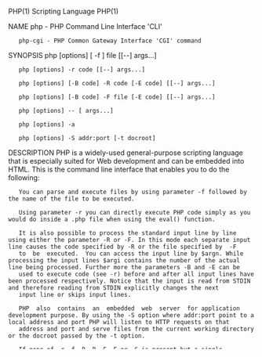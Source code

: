 PHP(1)                                                                                        Scripting Language                                                                                       PHP(1)



NAME
       php - PHP Command Line Interface 'CLI'

       php-cgi - PHP Common Gateway Interface 'CGI' command

SYNOPSIS
       php [options] [ -f ] file [[--] args...]

       php [options] -r code [[--] args...]

       php [options] [-B code] -R code [-E code] [[--] args...]

       php [options] [-B code] -F file [-E code] [[--] args...]

       php [options] -- [ args...]

       php [options] -a

       php [options] -S addr:port [-t docroot]

DESCRIPTION
       PHP  is  a  widely-used  general-purpose scripting language that is especially suited for Web development and can be embedded into HTML. This is the command line interface that enables you to do the
       following:

       You can parse and execute files by using parameter -f followed by the name of the file to be executed.

       Using parameter -r you can directly execute PHP code simply as you would do inside a .php file when using the eval() function.

       It is also possible to process the standard input line by line using either the parameter -R or -F. In this mode each separate input line causes the code specified by -R or the file specified by  -F
       to  be  executed.  You can access the input line by $argn. While processing the input lines $argi contains the number of the actual line being processed. Further more the parameters -B and -E can be
       used to execute code (see -r) before and after all input lines have been processed respectively. Notice that the input is read from STDIN and therefore reading from STDIN explicitly changes the next
       input line or skips input lines.

       PHP  also  contains  an  embedded  web  server  for application development purpose. By using the -S option where addr:port point to a local address and port PHP will listen to HTTP requests on that
       address and port and serve files from the current working directory or the docroot passed by the -t option.

       If none of -r -f -B -R -F -E or -S is present but a single parameter is given then this parameter is taken as the filename to parse and execute (same as with -f). If no parameter is present then the
       standard input is read and executed.

OPTIONS
       --interactive
       -a             Run PHP interactively. This lets you enter snippets of PHP code that directly get executed. When readline support is enabled you can edit the lines and also have history support.

       --bindpath address:port|port
       -b address:port|port
                      Bind Path for external FASTCGI Server mode (CGI only).

       --no-chdir
       -C             Do not chdir to the script's directory (CGI only).

       --no-header
       -q             Quiet-mode. Suppress HTTP header output (CGI only).

       --timing count
       -T count       Measure execution time of script repeated count times (CGI only).

       --php-ini path|file
       -c path|file   Look for php.ini file in the directory path or use the specified file

       --no-php-ini
       -n             No php.ini file will be used

       --define foo[=bar]
       -d foo[=bar]   Define INI entry foo with value bar

       -e             Generate extended information for debugger/profiler

       --file file
       -f file        Parse and execute file

       --global name
       -g name        Make variable name global in script.

       --help
       -h             This help

       --hide-args
       -H             Hide  script name (file) and parameters (args...) from external tools. For example you may want to use this when a php script is started as a daemon and the command line contains sen‐
                      sitive data such as passwords.

       --info
       -i             PHP information and configuration

       --syntax-check
       -l             Syntax check only (lint)

       --modules
       -m             Show compiled in modules

       --run code
       -r code        Run PHP code without using script tags '<?..?>'

       --process-begin code
       -B code        Run PHP code before processing input lines

       --process-code code
       -R code        Run PHP code for every input line

       --process-file file
       -F file        Parse and execute file for every input line

       --process-end code
       -E code        Run PHP code after processing all input lines

       --syntax-highlight
       -s             Output HTML syntax highlighted source

       --server addr:port
       -S addr:port   Start embedded Webserver on the given local address and port

       --docroot docroot
       -t docroot     Specify the document root to be used by the embedded web server

       --version
       -v             Version number

       --stripped
       -w             Output source with stripped comments and whitespace

       --zend-extension file
       -z file        Load Zend extension file

       args...        Arguments passed to script. Use '--' args when first argument starts with '-' or script is read from stdin

       --rfunction    name
       --rf           name Shows information about function name

       --rclass       name
       --rc           name Shows information about class name

       --rextension   name
       --re           name Shows information about extension name

       --rzendextension
                      name
       --rz           name Shows information about Zend extension name

       --rextinfo     name
       --ri           name Shows configuration for extension name

       --ini          Show configuration file names

FILES
       php-cli.ini    The configuration file for the CLI version of PHP.

       php.ini        The standard configuration file will only be used when php-cli.ini cannot be found.

EXAMPLES
       php -r 'echo "Hello World\n";'
            This command simply writes the text "Hello World" to standard out.

       php -r 'print_r(gd_info());'
            This shows the configuration of your gd extension. You can use this to easily check which image formats you can use. If you have any dynamic modules you may want to use the same ini  file  that
            php uses when executed from your webserver. There are more extensions which have such a function. For dba use:
            php -r 'print_r(dba_handlers(1));'

       php -R 'echo strip_tags($argn)."\n";'
            This  PHP  command  strips off the HTML tags line by line and outputs the result. To see how it works you can first look at the following PHP command ´php -d html_errors=1 -i´ which uses PHP to
            output HTML formatted configuration information. If you then combine those two ´php ...|php ...´ you'll see what happens.

       php -E 'echo "Lines: $argi\n";'
            Using this PHP command you can count the lines being input.

       php -R '@$l+=count(file($argn));' -E 'echo "Lines:$l\n";'
            In this example PHP expects each input line being a file. It counts all lines of the files specified by each input line and shows the summarized result.  You may combine this  with  tools  like
            find and change the php scriptlet.

       php -R 'echo "$argn\n"; fgets(STDIN);'
            Since  you  have  access  to  STDIN  from  within -B -R -F and -E you can skip certain input lines with your code. But note that in such cases $argi only counts the lines being processed by php
            itself. Having read this you will guess what the above program does: skipping every second input line.

TIPS
       You can use a shebang line to automatically invoke php from scripts. Only the CLI version of PHP will ignore such a first line as shown below:

              #!/bin/php
              <?php
               // your script
              ?>

SEE ALSO
       For a more or less complete description of PHP look here:
       http://www.php.net/manual/

BUGS
       You can view the list of known bugs or report any new bug you found at:
       http://bugs.php.net

AUTHORS
       The PHP Group: Thies C. Arntzen, Stig Bakken, Andi Gutmans, Rasmus Lerdorf, Sam Ruby, Sascha Schumann, Zeev Suraski, Jim Winstead, Andrei Zmievski.

       Additional work for the CLI sapi was done by Edin Kadribasic, Marcus Boerger and Johannes Schlueter.

       A List of active developers can be found here:
       http://www.php.net/credits.php

       And last but not least PHP was developed with the help of a huge amount of contributors all around the world.

VERSION INFORMATION
       This manpage describes php, version 5.4.16.

COPYRIGHT
       Copyright © 1997-2013 The PHP Group

       This source file is subject to version 3.01 of the PHP license, that is bundled with this package in the file LICENSE, and is available through the world-wide-web at the following url:
       http://www.php.net/license/3_01.txt

       If you did not receive a copy of the PHP license and are unable to obtain it through the world-wide-web, please send a note to license@php.net so we can mail you a copy immediately.



The PHP Group                                                                                        2013                                                                                              PHP(1)
